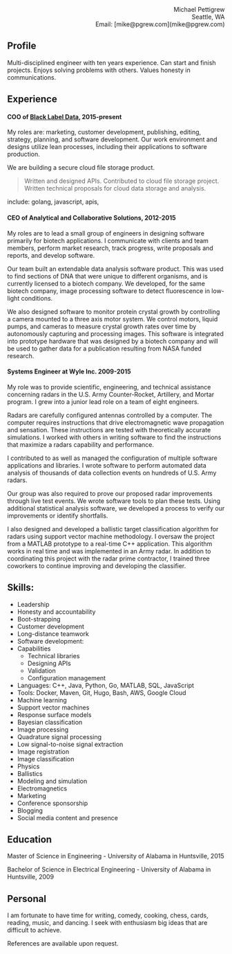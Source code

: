 <div align="right">
  Michael Pettigrew<br>
  Seattle, WA<br>
  Email: [mike@pgrew.com](mike@pgrew.com)
</div>

## Profile
Multi-disciplined engineer with ten years experience. Can start and finish projects. Enjoys solving problems with others. Values honesty in communications.

## Experience
#### COO of [Black Label Data](http://blacklabeldata.github.io/), 2015-present
My roles are: marketing, customer development, publishing, editing, strategy, planning, and software development. Our work environment and designs utilize lean processes, including their applications to software production.

We are building a secure cloud file storage product.


> Written and designed APIs. Contributed to cloud file storage project. Written technical proposals for cloud data storage and analysis.

include: golang, javascript, apis,

#### CEO of Analytical and Collaborative Solutions, 2012-2015

My roles are to lead a small group of engineers in designing software primarily for biotech applications. I communicate with clients and team members, perform market research, track progress, write proposals and reports, and develop software.


Our team built an extendable data analysis software product. This was used to find sections of DNA that were unique to different organisms, and is currently licensed to a biotech company. We developed, for the same biotech company, image processing software to detect fluorescence in low-light conditions.

We also designed software to monitor protein crystal growth by controlling a camera mounted to a three axis motor system. We control motors, liquid pumps, and cameras to measure crystal growth rates over time by autonomously capturing and processing images. This software is integrated into prototype hardware that was designed by a biotech company and will be used to gather data for a publication resulting from NASA funded research.

#### Systems Engineer at Wyle Inc. 2009-2015

My role was to provide scientific, engineering, and technical assistance concerning radars in the U.S. Army Counter-Rocket, Artillery, and Mortar program. I grew into a junior lead role on a team of eight engineers.

Radars are carefully configured antennas controlled by a computer. The computer requires instructions that drive electromagnetic wave propagation and sensation. These instructions are tested with theoretically accurate simulations. I worked with others in writing software to find the instructions that maximize a radars capability and performance.

I contributed to as well as managed the configuration of multiple software applications and libraries. I wrote software to perform automated data analysis of thousands of data collection events on hundreds of U.S. Army radars.

Our group was also required to prove our proposed radar improvements through live test events. We wrote software tools to plan these tests. Using additional statistical analysis software, we developed a process to verify our improvements or identify shortfalls.

I also designed and developed a ballistic target classification algorithm for radars using support vector machine methodology. I oversaw the project from a MATLAB prototype to a real-time C++ application. This algorithm works in real time and was implemented in an Army radar. In addition to coordinating this project with the radar prime contractor, I trained three coworkers to continue improving and developing the classifier.

## Skills:
- Leadership
 - Honesty and accountability
 - Boot-strapping
 - Customer development
 - Long-distance teamwork
- Software development:
 - Capabilities
   - Technical libraries
   - Designing APIs
   - Validation
   - Configuration management
 - Languages: C++, Java, Python, Go, MATLAB, SQL, JavaScript
 - Tools: Docker, Maven, Git, Hugo, Bash, AWS, Google Cloud
- Machine learning
 - Support vector machines
 - Response surface models
 - Bayesian classification
- Image processing
 - Quadrature signal processing
 - Low signal-to-noise signal extraction
 - Image registration
 - Image classification
- Physics
 - Ballistics
 - Modeling and simulation
 - Electromagnetics
- Marketing
 - Conference sponsorship
 - Blogging
 - Social media content and presence

## Education
Master of Science in Engineering - University of Alabama in Huntsville, 2015

Bachelor of Science in Electrical Engineering - University of Alabama in Huntsville, 2009

## Personal
I am fortunate to have time for writing, comedy, cooking, chess, cards, reading, music, and dancing. I seek with enthusiasm big ideas that are difficult to achieve.

References are available upon request.
